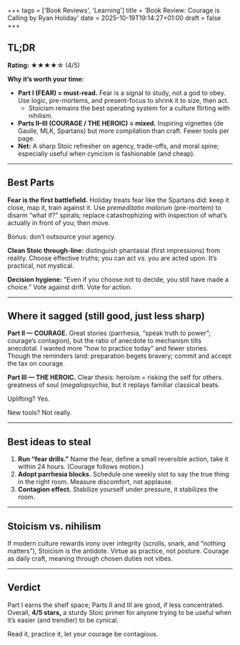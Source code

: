 +++
tags = ['Book Reviews', 'Learning']
title = 'Book Review: Courage is Calling by Ryan Holiday'
date = 2025-10-19T19:14:27+01:00
draft = false
+++

## TL;DR

**Rating:** ★★★★☆ (4/5)

**Why it’s worth your time:**

- **Part I (FEAR) = must-read.** Fear is a signal to study, not a god to obey. Use logic, pre-mortems, and present-focus to shrink it to size, then act.
  - Stoicism remains the best operating system for a culture flirting with nihilism.
- **Parts II–III (COURAGE / THE HEROIC) = mixed.** Inspiring vignettes (de Gaulle, MLK, Spartans) but more compilation than craft. Fewer tools per page.
- **Net:** A sharp Stoic refresher on agency, trade-offs, and moral spine; especially useful when cynicism is fashionable (and cheap).

---

## Best Parts

**Fear is the first battlefield.** Holiday treats fear like the Spartans did: keep it close, map it, train against it. Use _premeditatio malorum_ (pre-mortem) to disarm “what if?” spirals; replace catastrophizing with inspection of what’s actually in front of you; then move.

Bonus: don’t outsource your agency.

**Clean Stoic through-line:** distinguish phantasiai (first impressions) from reality. Choose effective truths; you can act vs. you are acted upon. It’s practical, not mystical.

**Decision hygiene:** “Even if you choose not to decide, you still have made a choice.” Vote against drift. Vote for action.

---

## Where it sagged (still good, just less sharp)

**Part II — COURAGE.** Great stories (parrhesia, “speak truth to power”; courage’s contagion), but the ratio of anecdote to mechanism tilts anecdotal. I wanted more “how to practice today” and fewer stories. Though the reminders land: preparation begets bravery; commit and accept the tax on courage.

**Part III — THE HEROIC.** Clear thesis: heroism = risking the self for others. greatness of soul (_megalopsychia_, but it replays familiar classical beats.

Uplifting? Yes.

New tools? Not really.

---

## Best ideas to steal

1. **Run “fear drills.”** Name the fear, define a small reversible action, take it within 24 hours. (Courage follows motion.)
2. **Adopt parrhesia blocks.** Schedule one weekly slot to say the true thing in the right room. Measure discomfort, not applause.
3. **Contagion effect.** Stabilize yourself under pressure, it stabilizes the room.

---

## Stoicism vs. nihilism

If modern culture rewards irony over integrity (scrolls, snark, and “nothing matters”), Stoicism is the antidote. Virtue as practice, not posture. Courage as daily craft, meaning through chosen duties not vibes.

---

## Verdict

Part I earns the shelf space; Parts II and III are good, if less concentrated. Overall, **4/5 stars,** a sturdy Stoic primer for anyone trying to be useful when it’s easier (and trendier) to be cynical.

Read it, practice it, let your courage be contagious.
